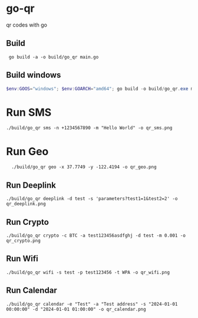 # go-qr
qr codes with go

## Build
```shell
 go build -a -o build/go_qr main.go
```

## Build windows
```PowerShell
$env:GOOS="windows"; $env:GOARCH="amd64"; go build -o build/go_qr.exe main.go
```

# Run SMS
```shell
./build/go_qr sms -n +1234567890 -m "Hello World" -o qr_sms.png
```

# Run Geo
```shell
  ./build/go_qr geo -x 37.7749 -y -122.4194 -o qr_geo.png
```

## Run Deeplink
```shell
./build/go_qr deeplink -d test -s 'parameters?test1=1&test2=2' -o qr_deeplink.png
```

## Run Crypto
```shell
./build/go_qr crypto -c BTC -a test123456asdfghj -d test -m 0.001 -o qr_crypto.png
```

## Run Wifi
```shell
./build/go_qr wifi -s test -p test123456 -t WPA -o qr_wifi.png
```

## Run Calendar
```shell
./build/go_qr calendar -e "Test" -a "Test address" -s "2024-01-01 00:00:00" -d "2024-01-01 01:00:00" -o qr_calendar.png
```

